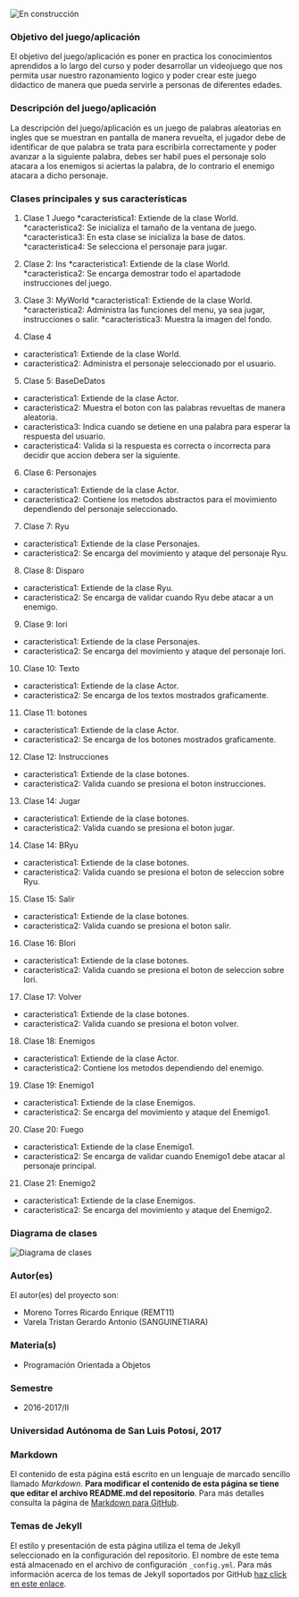 ![En construcción](https://upload.wikimedia.org/wikipedia/commons/e/ef/En_construccion.jpg)

### Objetivo del juego/aplicación
El objetivo del juego/aplicación es poner en practica los conocimientos aprendidos a  lo largo del curso y poder desarrollar un videojuego que nos permita usar nuestro razonamiento logico y poder crear este juego didactico de manera que pueda servirle a personas de diferentes edades.

### Descripción del juego/aplicación
La descripción del juego/aplicación es un juego de palabras aleatorias en ingles que se muestran en pantalla de manera revuelta, el jugador debe de identificar de que palabra se trata para escribirla correctamente y poder avanzar a la siguiente palabra, debes ser habil pues el personaje solo atacara a los enemigos si aciertas la palabra, de lo contrario el enemigo atacara a dicho personaje.

### Clases principales y sus características
1. Clase 1 Juego
 *caracteristica1: Extiende de la clase World.
 *caracteristica2: Se inicializa el tamaño de la ventana de juego.
 *caracteristica3: En esta clase se inicializa la base de datos.
 *caracteristica4: Se selecciona el personaje para jugar.

2. Clase 2: Ins
 *caracteristica1: Extiende de la clase World.
 *caracteristica2: Se encarga demostrar todo el apartadode instrucciones del juego.

3. Clase 3: MyWorld 
 *caracteristica1: Extiende de la clase World.
 *caracteristica2: Administra las funciones del menu, ya sea jugar, instrucciones o salir.
 *caracteristica3: Muestra la imagen del fondo.

4. Clase 4
* caracteristica1: Extiende de la clase World.
* caracteristica2: Administra el personaje seleccionado por el usuario.

5. Clase 5: BaseDeDatos
* caracteristica1: Extiende de la clase Actor.
* caracteristica2: Muestra el boton con las palabras revueltas de manera aleatoria. 
* caracteristica3: Indica cuando se detiene en una palabra para esperar la respuesta del usuario.
* caracteristica4: Valida si la respuesta es correcta o incorrecta para decidir que accion debera ser la siguiente.

6. Clase 6: Personajes
* caracteristica1: Extiende de la clase Actor.
* caracteristica2: Contiene los metodos abstractos para el movimiento dependiendo del personaje seleccionado.


7. Clase 7: Ryu
* caracteristica1: Extiende de la clase Personajes.
* caracteristica2: Se encarga del movimiento y ataque del personaje Ryu.

8. Clase 8: Disparo
* caracteristica1: Extiende de la clase Ryu.
* caracteristica2: Se encarga de validar cuando Ryu debe atacar a un enemigo.

9. Clase 9: Iori
* caracteristica1: Extiende de la clase Personajes.
* caracteristica2: Se encarga del movimiento y ataque del personaje Iori.

10. Clase 10: Texto
* caracteristica1: Extiende de la clase Actor.
* caracteristica2: Se encarga de los textos mostrados graficamente.

11. Clase 11: botones
* caracteristica1: Extiende de la clase Actor.
* caracteristica2: Se encarga de los botones mostrados graficamente.

12. Clase 12: Instrucciones
* caracteristica1: Extiende de la clase botones.
* caracteristica2: Valida cuando se presiona el boton instrucciones.

13. Clase 14: Jugar
* caracteristica1: Extiende de la clase botones.
* caracteristica2: Valida cuando se presiona el boton jugar.

14. Clase 14: BRyu
* caracteristica1: Extiende de la clase botones.
* caracteristica2: Valida cuando se presiona el boton de seleccion sobre Ryu.

15. Clase 15: Salir
* caracteristica1: Extiende de la clase botones.
* caracteristica2: Valida cuando se presiona el boton salir.

16. Clase 16: BIori
* caracteristica1: Extiende de la clase botones.
* caracteristica2: Valida cuando se presiona el boton de seleccion sobre Iori.

17. Clase 17: Volver
* caracteristica1: Extiende de la clase botones.
* caracteristica2: Valida cuando se presiona el boton volver.

18. Clase 18: Enemigos
* caracteristica1: Extiende de la clase Actor.
* caracteristica2: Contiene los metodos dependiendo del enemigo.

19. Clase 19: Enemigo1
* caracteristica1: Extiende de la clase Enemigos.
* caracteristica2: Se encarga del movimiento y ataque del Enemigo1.

20. Clase 20: Fuego
* caracteristica1: Extiende de la clase Enemigo1.
* caracteristica2: Se encarga de validar cuando Enemigo1 debe atacar al personaje principal.


21. Clase 21: Enemigo2
* caracteristica1: Extiende de la clase Enemigos.
* caracteristica2: Se encarga del movimiento y ataque del Enemigo2.

### Diagrama de clases
![Diagrama de clases](url-del-diagrama.png)

### Autor(es)
El autor(es) del proyecto son:
- Moreno Torres Ricardo Enrique (REMT11)
- Varela Tristan Gerardo Antonio (SANGUINETIARA)

### Materia(s)
- Programación Orientada a Objetos

### Semestre
- 2016-2017/II

### Universidad Autónoma de San Luis Potosí, 2017

### Markdown
El contenido de esta página está escrito en un lenguaje de marcado sencillo llamado _Markdown_. **Para modificar el contenido de esta página se tiene que editar el archivo README.md del repositorio**. Para más detalles consulta la página de [Markdown para GitHub](https://guides.github.com/features/mastering-markdown/).

### Temas de Jekyll
El estilo y presentación de esta página utiliza el tema de Jekyll seleccionado en la configuración del repositorio. El nombre de este tema está almacenado en el archivo de configuración `_config.yml`. Para más información acerca de los temas de Jekyll soportados por GitHub [haz click en este enlace](https://pages.github.com/themes/).
